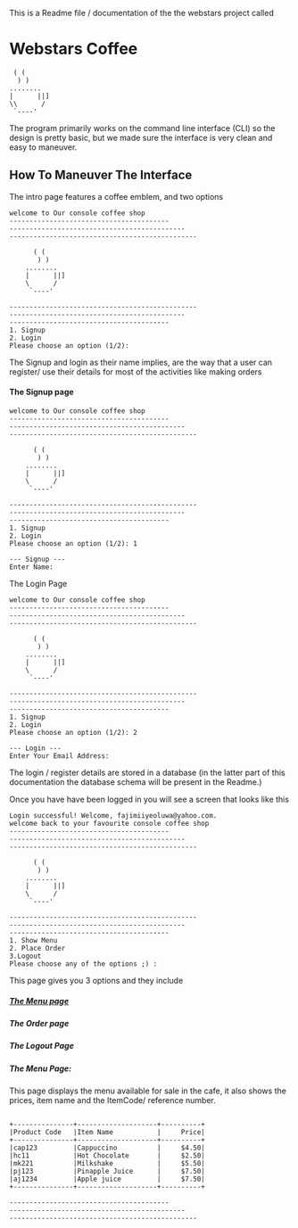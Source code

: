 This is a Readme file / documentation of the the webstars project called 

**<h1>Webstars Coffee</h1>**


     ( (  
      ) )  
    ........
    |      ||]
    \\      /
     `----' 


The program primarily works on the command line interface (CLI) so the design is pretty basic, but we made sure the interface is very clean and easy to maneuver.

## How To Maneuver The Interface
The intro page features a coffee emblem, and two options 

````
welcome to Our console coffee shop
----------------------------------------
--------------------------------------------
-----------------------------------------------

      ( (  
       ) )  
    ........
    |      ||]
    \      /
     `----' 

-----------------------------------------------
--------------------------------------------
----------------------------------------
1. Signup
2. Login
Please choose an option (1/2): 

````

The Signup and login as their name implies, are the way that a user can register/ use their details for most of the activities 
like making orders

#### The Signup page 
```
welcome to Our console coffee shop
----------------------------------------
--------------------------------------------
-----------------------------------------------

      ( (  
       ) )  
    ........
    |      ||]
    \      /
     `----' 

-----------------------------------------------
--------------------------------------------
----------------------------------------
1. Signup
2. Login
Please choose an option (1/2): 1

--- Signup ---
Enter Name: 

```

The Login Page 
```
welcome to Our console coffee shop
----------------------------------------
--------------------------------------------
-----------------------------------------------

      ( (  
       ) )  
    ........
    |      ||]
    \      /
     `----' 

-----------------------------------------------
--------------------------------------------
----------------------------------------
1. Signup
2. Login
Please choose an option (1/2): 2

--- Login ---
Enter Your Email Address: 

```

The login / register details are stored in a database (in the latter part of this documentation the database schema will be present in the Readme.)

Once you have have been logged in you will see a screen that looks like this 

```
Login successful! Welcome, fajimiiyeoluwa@yahoo.com.
welcome back to your favourite console coffee shop
----------------------------------------
--------------------------------------------
-----------------------------------------------

      ( (  
       ) )  
    ........
    |      ||]
    \      /
     `----' 

-----------------------------------------------
--------------------------------------------
----------------------------------------
1. Show Menu
2. Place Order
3.Logout
Please choose any of the options ;) :

```

This page gives you 3 options and they include 

##### [The Menu page](#the-menu-page) 

##### The Order page 

##### The Logout Page


##### The Menu Page: 
This page displays the menu available for sale in the cafe, it also shows the 
prices, item name and the ItemCode/ reference number.

```

+---------------+--------------------+----------+
|Product Code   |Item Name           |     Price|
+---------------+--------------------+----------+
|cap123         |Cappuccino          |     $4.50|
|hc11           |Hot Chocolate       |     $2.50|
|mk221          |Milkshake           |     $5.50|
|pj123          |Pinapple Juice      |     $7.50|
|aj1234         |Apple juice         |     $7.50|
+---------------+--------------------+----------+

----------------------------------------
--------------------------------------------
-----------------------------------------------

```

